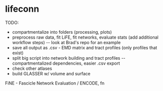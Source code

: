 # lifeconn

TODO:

- compartmentalize into folders (processing, plots)
- preprocess raw data, fit LiFE, fit networks, evaluate stats (add additional workflow steps)
-- look at Brad's repo for an example
- save all output as .csv - EMD matrix and tract profiles (only profiles that exist)
- split big script into network building and tract profiles
-- compartmentalized dependencies, easier .csv export
- check other atlases
- build GLASSER w/ volume and surface


FiNE - Fascicle Network Evaluation / ENCODE, fn





